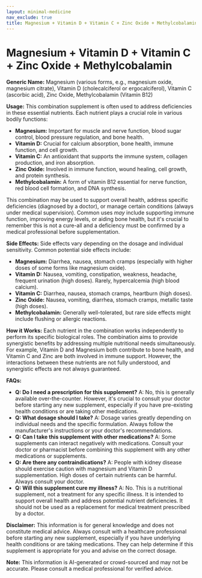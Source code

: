 ```yaml
---
layout: minimal-medicine
nav_exclude: true
title: Magnesium + Vitamin D + Vitamin C + Zinc Oxide + Methylcobalamin
---
```


# Magnesium + Vitamin D + Vitamin C + Zinc Oxide + Methylcobalamin

**Generic Name:** Magnesium (various forms, e.g., magnesium oxide, magnesium citrate), Vitamin D (cholecalciferol or ergocalciferol), Vitamin C (ascorbic acid), Zinc Oxide, Methylcobalamin (Vitamin B12)


**Usage:**  This combination supplement is often used to address deficiencies in these essential nutrients. Each nutrient plays a crucial role in various bodily functions:

* **Magnesium:** Important for muscle and nerve function, blood sugar control, blood pressure regulation, and bone health.
* **Vitamin D:** Crucial for calcium absorption, bone health, immune function, and cell growth.
* **Vitamin C:** An antioxidant that supports the immune system, collagen production, and iron absorption.
* **Zinc Oxide:** Involved in immune function, wound healing, cell growth, and protein synthesis.
* **Methylcobalamin:** A form of vitamin B12 essential for nerve function, red blood cell formation, and DNA synthesis.

This combination may be used to support overall health, address specific deficiencies (diagnosed by a doctor), or manage certain conditions (always under medical supervision).  Common uses *may* include supporting immune function, improving energy levels, or aiding bone health, but it's crucial to remember this is not a cure-all and a deficiency must be confirmed by a medical professional before supplementation.


**Side Effects:**  Side effects vary depending on the dosage and individual sensitivity.  Common potential side effects include:

* **Magnesium:** Diarrhea, nausea, stomach cramps (especially with higher doses of some forms like magnesium oxide).
* **Vitamin D:** Nausea, vomiting, constipation, weakness, headache, frequent urination (high doses).  Rarely, hypercalcemia (high blood calcium).
* **Vitamin C:** Diarrhea, nausea, stomach cramps, heartburn (high doses).
* **Zinc Oxide:** Nausea, vomiting, diarrhea, stomach cramps, metallic taste (high doses).
* **Methylcobalamin:** Generally well-tolerated, but rare side effects might include flushing or allergic reactions.


**How it Works:** Each nutrient in the combination works independently to perform its specific biological roles. The combination aims to provide synergistic benefits by addressing multiple nutritional needs simultaneously.  For example, Vitamin D and Magnesium both contribute to bone health, and Vitamin C and Zinc are both involved in immune support.  However, the interactions between these nutrients are not fully understood, and  synergistic effects are not always guaranteed.


**FAQs:**

* **Q: Do I need a prescription for this supplement?** A: No, this is generally available over-the-counter. However, it's crucial to consult your doctor before starting any new supplement, especially if you have pre-existing health conditions or are taking other medications.
* **Q: What dosage should I take?** A:  Dosage varies greatly depending on individual needs and the specific formulation.  Always follow the manufacturer's instructions or your doctor's recommendations.
* **Q: Can I take this supplement with other medications?** A: Some supplements can interact negatively with medications. Consult your doctor or pharmacist before combining this supplement with any other medications or supplements.
* **Q: Are there any contraindications?** A:  People with kidney disease should exercise caution with magnesium and Vitamin D supplementation.  High doses of certain nutrients can be harmful.  Always consult your doctor.
* **Q: Will this supplement cure my illness?** A: No. This is a nutritional supplement, not a treatment for any specific illness. It is intended to support overall health and address potential nutrient deficiencies.  It should not be used as a replacement for medical treatment prescribed by a doctor.


**Disclaimer:** This information is for general knowledge and does not constitute medical advice.  Always consult with a healthcare professional before starting any new supplement, especially if you have underlying health conditions or are taking medications.  They can help determine if this supplement is appropriate for you and advise on the correct dosage.


**Note:** This information is AI-generated or crowd-sourced and may not be accurate. Please consult a medical professional for verified advice.